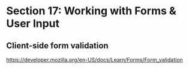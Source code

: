 # Section 17: Working with Forms & User Input

## Client-side form validation

https://developer.mozilla.org/en-US/docs/Learn/Forms/Form_validation
